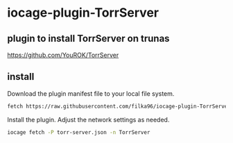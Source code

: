 # iocage-plugin-TorrServer

## plugin to install TorrServer on trunas

https://github.com/YouROK/TorrServer

## install

Download the plugin manifest file to your local file system.

```sh
fetch https://raw.githubusercontent.com/filka96/iocage-plugin-TorrServer/main/torr-server.json
```

Install the plugin. Adjust the network settings as needed.

```sh
iocage fetch -P torr-server.json -n TorrServer
```
